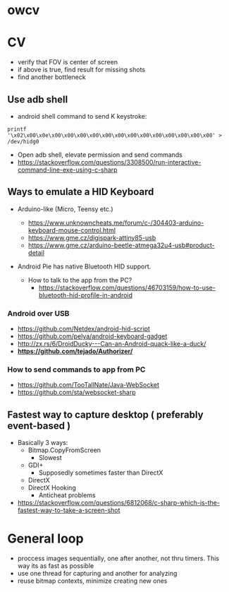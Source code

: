 # owcv

# CV
- verify that FOV is center of screen
- if above is true, find result for missing shots
- find another bottleneck
  
## Use adb shell
  - android shell command to send K keystroke:

```printf '\x02\x00\x0e\x00\x00\x00\x00\x00\x00\x00\x00\x00\x00\x00\x00\x00' > /dev/hidg0```

- Open adb shell, elevate permission and send commands
- https://stackoverflow.com/questions/3308500/run-interactive-command-line-exe-using-c-sharp


## Ways to emulate a HID Keyboard
- Arduino-like (Micro, Teensy etc.)
  - https://www.unknowncheats.me/forum/c-/304403-arduino-keyboard-mouse-control.html
  - https://www.gme.cz/digispark-attiny85-usb
  - https://www.gme.cz/arduino-beetle-atmega32u4-usb#product-detail


- Android Pie has native Bluetooth HID support.
  - How to talk to the app from the PC?
    - https://stackoverflow.com/questions/46703159/how-to-use-bluetooth-hid-profile-in-android

### Android over USB
- https://github.com/Netdex/android-hid-script
- https://github.com/pelya/android-keyboard-gadget
- http://zx.rs/6/DroidDucky---Can-an-Android-quack-like-a-duck/
- **https://github.com/tejado/Authorizer/**
 
### How to send commands to app from PC
- https://github.com/TooTallNate/Java-WebSocket
- https://github.com/sta/websocket-sharp

## Fastest way to capture desktop ( preferably event-based )
- Basically 3 ways:
  - Bitmap.CopyFromScreen
    - Slowest
  - GDI+
    - Supposedly sometimes faster than DirectX
  - DirectX
  - DirectX Hooking
    - Anticheat problems
- https://stackoverflow.com/questions/6812068/c-sharp-which-is-the-fastest-way-to-take-a-screen-shot

# General loop
- proccess images sequentially, one after another, not thru timers. This way its as fast as possible
- use one thread for capturing and another for analyzing
- reuse bitmap contexts, minimize creating new ones
